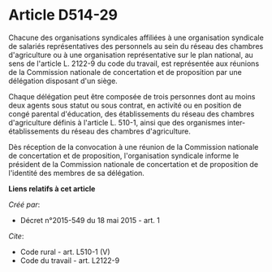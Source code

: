 # Article D514-29

Chacune des organisations syndicales affiliées à une organisation syndicale de salariés représentatives des personnels au
sein du réseau des chambres d'agriculture ou à une organisation représentative sur le plan national, au sens de l'article L.
2122-9 du code du travail, est représentée aux réunions de la Commission nationale de concertation et de proposition par une
délégation disposant d'un siège. 

Chaque délégation peut être composée de trois personnes dont au moins deux agents sous statut ou sous contrat, en activité ou
en position de congé parental d'éducation, des établissements du réseau des chambres d'agriculture définis à l'article L.
510-1, ainsi que des organismes inter-établissements du réseau des chambres d'agriculture. 

Dès réception de la convocation à une réunion de la Commission nationale de concertation et de proposition, l'organisation
syndicale informe le président de la Commission nationale de concertation et de proposition de l'identité des membres de sa
délégation.

**Liens relatifs à cet article**

_Créé par_:

  - Décret n°2015-549 du 18 mai 2015 - art. 1

_Cite_:

  - Code rural - art. L510-1 (V)
  - Code du travail - art. L2122-9
